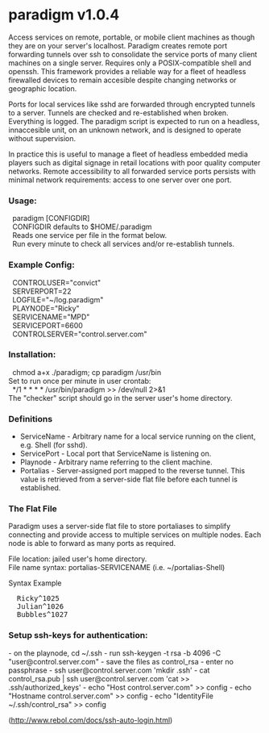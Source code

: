 # paradigm v1.0.4

Access services on remote, portable, or mobile client machines as though they are on your server's localhost. Paradigm creates remote port forwarding tunnels over ssh to consolidate the service ports of many client machines on a single server. Requires only a POSIX-compatible shell and openssh. This framework provides a reliable way for a fleet of headless firewalled devices to remain accesible despite changing networks or geographic location.

Ports for local services like sshd are forwarded through encrypted tunnels to a server. Tunnels are checked and re-established when broken. Everything is logged. The paradigm script is expected to run on a headless, innaccesible unit, on an unknown network, and is designed to operate without supervision.

In practice this is useful to manage a fleet of headless embedded media players such as digital signage in retail locations with poor quality computer networks. Remote accessibility to all forwarded service ports persists with minimal network requirements: access to one server over one port.

<h3>Usage:</h3>
&nbsp;&nbsp;paradigm [CONFIGDIR]<br>
&nbsp;&nbsp;CONFIGDIR defaults to $HOME/.paradigm<br>
&nbsp;&nbsp;Reads one service per file in the format below.<br>
&nbsp;&nbsp;Run every minute to check all services and/or re-establish tunnels.

<h3>Example Config:</h3>
&nbsp;&nbsp;CONTROLUSER="convict"<br>
&nbsp;&nbsp;SERVERPORT=22<br>
&nbsp;&nbsp;LOGFILE="~/log.paradigm"<br>
&nbsp;&nbsp;PLAYNODE="Ricky"<br>
&nbsp;&nbsp;SERVICENAME="MPD"<br>
&nbsp;&nbsp;SERVICEPORT=6600<br>
&nbsp;&nbsp;CONTROLSERVER="control.server.com"

<h3>Installation:</h3>
&nbsp;&nbsp;chmod a+x ./paradigm; cp paradigm /usr/bin<br>
Set to run once per minute in user crontab:<br>
&nbsp;&nbsp;*/1 * * * *  /usr/bin/paradigm  >> /dev/null 2>&1<br>
The "checker" script should go in the server user's home directory.

<h3>Definitions</h3>
<ul>
  <li>ServiceName - Arbitrary name for a local service running on the client, e.g. Shell (for sshd).</li>
  <li>ServicePort - Local port that ServiceName is listening on.</li>
  <li>Playnode - Arbitrary name referring to the client machine.</li>
  <li>Portalias - Server-assigned port mapped to the reverse tunnel. This value is retrieved from a server-side flat file before each tunnel is established.</li>
</ul>

<h3>The Flat File</h3>
Paradigm uses a server-side flat file to store portaliases to simplify connecting and provide access to multiple services on multiple nodes. Each node is able to forward as many ports as required.

File location: jailed user's home directory.<br/>
File name syntax: portalias-SERVICENAME (i.e. ~/portalias-Shell)

Syntax Example
<pre>
  Ricky^1025
  Julian^1026
  Bubbles^1027
</pre>

<h3>Setup ssh-keys for authentication:</h3>
- on the playnode, cd ~/.ssh
- run ssh-keygen -t rsa -b 4096 -C "user@control.server.com"
- save the files as control_rsa
- enter no passphrase
- ssh user@control.server.com 'mkdir .ssh'
- cat control_rsa.pub | ssh user@control.server.com 'cat >> .ssh/authorized_keys'
- echo "Host control.server.com" >> config
- echo "Hostname control.server.com" >> config
- echo "IdentityFile ~/.ssh/control_rsa" >> config

(http://www.rebol.com/docs/ssh-auto-login.html)
